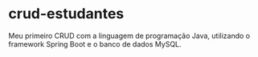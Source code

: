# crud-estudantes
 Meu primeiro CRUD com a linguagem de programação Java, utilizando o framework Spring Boot e o banco de dados MySQL.
